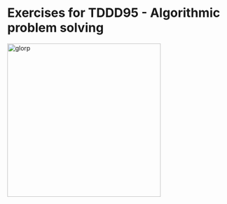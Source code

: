 # Exercises for TDDD95 - Algorithmic problem solving

<img src="https://cdn.7tv.app/emote/01H16FA16G0005EZED5J0EY7KN/4x.png" alt="glorp" width="350"/>
